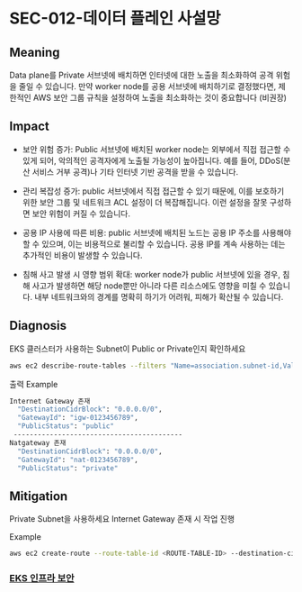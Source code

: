 # SEC-012-데이터 플레인 사설망

## Meaning
Data plane를 Private 서브넷에 배치하면 인터넷에 대한 노출을 최소화하여 공격 위험을 줄일 수 있습니다. 만약 worker node를 공용 서브넷에 배치하기로 결정했다면, 제한적인 AWS 보안 그룹 규칙을 설정하여 노출을 최소화하는 것이 중요합니다 (비권장)

## Impact
- 보안 위험 증가: Public 서브넷에 배치된 worker node는 외부에서 직접 접근할 수 있게 되어, 악의적인 공격자에게 노출될 가능성이 높아집니다. 예를 들어, DDoS(분산 서비스 거부 공격)나 기타 인터넷 기반 공격을 받을 수 있습니다.

- 관리 복잡성 증가: public 서브넷에서 직접 접근할 수 있기 때문에, 이를 보호하기 위한 보안 그룹 및 네트워크 ACL 설정이 더 복잡해집니다. 이런 설정을 잘못 구성하면 보안 위험이 커질 수 있습니다.

- 공용 IP 사용에 따른 비용: public 서브넷에 배치된 노드는 공용 IP 주소를 사용해야 할 수 있으며, 이는 비용적으로 불리할 수 있습니다. 공용 IP를 계속 사용하는 데는 추가적인 비용이 발생할 수 있습니다.

- 침해 사고 발생 시 영향 범위 확대: worker node가 public 서브넷에 있을 경우, 침해 사고가 발생하면 해당 node뿐만 아니라 다른 리소스에도 영향을 미칠 수 있습니다. 내부 네트워크와의 경계를 명확히 하기가 어려워, 피해가 확산될 수 있습니다.

## Diagnosis
EKS 클러스터가 사용하는 Subnet이 Public or Private인지 확인하세요

``` bash
aws ec2 describe-route-tables --filters "Name=association.subnet-id,Values=$(aws eks describe-cluster --name eks-checklist --query 'cluster.resourcesVpcConfig.subnetIds' --output text | tr '\t' ',')" | jq -r '.RouteTables[] | {RouteTableId, Routes: .Routes[] | select(.DestinationCidrBlock == "0.0.0.0/0") } | {RouteTableId, DestinationCidrBlock: .Routes.DestinationCidrBlock, GatewayId: (if .Routes.GatewayId then .Routes.GatewayId else .Routes.NatGatewayId end), PublicStatus: (if .Routes.GatewayId and (.Routes.GatewayId | test("^igw-")) then "public" elif .Routes.NatGatewayId then "private" else "private" end)}'
```

출력 Example
```bash
Internet Gateway 존재
  "DestinationCidrBlock": "0.0.0.0/0",
  "GatewayId": "igw-0123456789",
  "PublicStatus": "public"
 ------------------------------------------ 
Natgateway 존재
  "DestinationCidrBlock": "0.0.0.0/0",
  "GatewayId": "nat-0123456789",
  "PublicStatus": "private"
```


## Mitigation
Private Subnet을 사용하세요
Internet Gateway 존재 시 작업 진행

Example
```bash
aws ec2 create-route --route-table-id <ROUTE-TABLE-ID> --destination-cidr-block 0.0.0.0/0 --nat-gateway-id <NAT-GATEWAY-ID>
```

### [EKS 인프라 보안](https://docs.aws.amazon.com/eks/latest/best-practices/protecting-the-infrastructure.html)